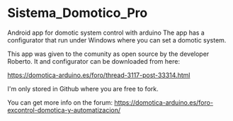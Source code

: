 # Sistema_Domotico_Pro
Android app for domotic system control with arduino
The app has a configurator that run under Windows where you can set a domotic system.

This app was given to the comunity as open source by the developer Roberto.
It and configurator can be downloaded from here:

https://domotica-arduino.es/foro/thread-3117-post-33314.html

I'm only stored in Github where you are free to fork.

You can get more info on the forum:
https://domotica-arduino.es/foro-excontrol-domotica-y-automatizacion/
